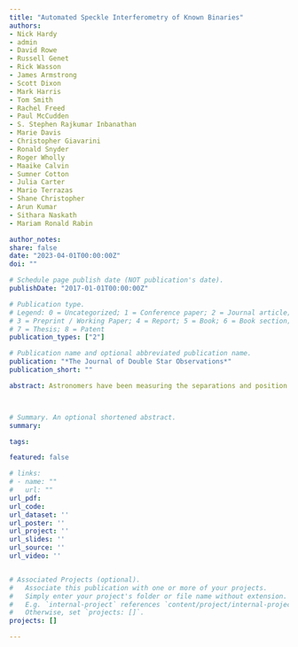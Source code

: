```yaml
---
title: "Automated Speckle Interferometry of Known Binaries"
authors:
- Nick Hardy
- admin 
- David Rowe
- Russell Genet
- Rick Wasson
- James Armstrong
- Scott Dixon
- Mark Harris
- Tom Smith
- Rachel Freed
- Paul McCudden
- S. Stephen Rajkumar Inbanathan
- Marie Davis
- Christopher Giavarini
- Ronald Snyder
- Roger Wholly
- Maaike Calvin
- Sumner Cotton
- Julia Carter
- Mario Terrazas
- Shane Christopher
- Arun Kumar
- Sithara Naskath
- Mariam Ronald Rabin

author_notes:
share: false
date: "2023-04-01T00:00:00Z"
doi: ""

# Schedule page publish date (NOT publication's date).
publishDate: "2017-01-01T00:00:00Z"

# Publication type.
# Legend: 0 = Uncategorized; 1 = Conference paper; 2 = Journal article;
# 3 = Preprint / Working Paper; 4 = Report; 5 = Book; 6 = Book section;
# 7 = Thesis; 8 = Patent
publication_types: ["2"]

# Publication name and optional abbreviated publication name.
publication: "*The Journal of Double Star Observations*"
publication_short: ""

abstract: Astronomers have been measuring the separations and position angles between the two components of binary stars since William Herschel began his observations in 1781. In 1970, Anton Labeyrie pioneered amethod, speckle interferometry, that overcomes the usual resolution limits induced by atmospheric turbulence by taking hundreds or thousands of short exposures and reducing them in Fourier space. Our 2022 automation of speckle interferometry allowed us to use a fully robotic 1.0-meter PlaneWave Instruments telescope, located at the El Sauce Observatory in the Atacama Desert of Chile, to obtain observations of many known binaries with established orbits. The long-term objective of these observationsis to establish the precision, accuracy, and limitations of this telescope’s automated speckle interferometry measurements. This paper provides an early overview of the Known Binaries Project and provide example results on a small-separation (~0.27ʺ) binary, WDS 12274-2843 B 228. 



# Summary. An optional shortened abstract.
summary: 

tags:

featured: false

# links:
# - name: ""
#   url: ""
url_pdf:
url_code:
url_dataset: ''
url_poster: ''
url_project: ''
url_slides: ''
url_source: ''
url_video: ''


# Associated Projects (optional).
#   Associate this publication with one or more of your projects.
#   Simply enter your project's folder or file name without extension.
#   E.g. `internal-project` references `content/project/internal-project/index.md`.
#   Otherwise, set `projects: []`.
projects: []

---
```



